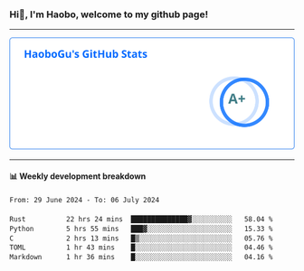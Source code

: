 <!--<h2 align="center"> Hi👋, I'm Haobo, welcome to my github page! </h2>-->
### Hi👋, I'm Haobo, welcome to my github page!
-------

<img href="https://github.com/HaoboGu" src="assets/stats.svg" alt="github stats" /> 

-------

#### 📊 **Weekly development breakdown**
<!--START_SECTION:waka-->

```txt
From: 29 June 2024 - To: 06 July 2024

Rust          22 hrs 24 mins  ██████████████▓░░░░░░░░░░   58.04 %
Python        5 hrs 55 mins   ███▓░░░░░░░░░░░░░░░░░░░░░   15.33 %
C             2 hrs 13 mins   █▒░░░░░░░░░░░░░░░░░░░░░░░   05.76 %
TOML          1 hr 43 mins    █░░░░░░░░░░░░░░░░░░░░░░░░   04.46 %
Markdown      1 hr 36 mins    █░░░░░░░░░░░░░░░░░░░░░░░░   04.16 %
```

<!--END_SECTION:waka-->
<!--
backup url: https://github-readme-status-dusky-ten.vercel.app/api?username=HaoboGu&count_private=true&show_icons=true&theme=transparent&border_color=2f80ed
-->
<!--
**HaoboGu/HaoboGu** is a ✨ _special_ ✨ repository because its `README.md` (this file) appears on your GitHub profile.

Here are some ideas to get you started:

- 🔭 I’m currently working on AI-assisted programming tools
- 🌱 I’m currently learning ...
- 👯 I’m looking to collaborate on ...
- 🤔 I’m looking for help with ...
- 💬 Ask me about ...
- 📫 How to reach me: ...
- 😄 Pronouns: ...
- ⚡ Fun fact: ...
-->
